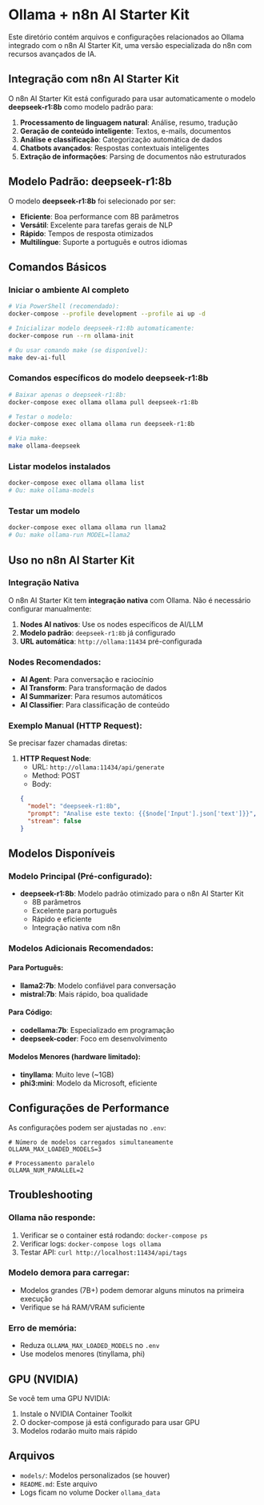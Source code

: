# Ollama + n8n AI Starter Kit

Este diretório contém arquivos e configurações relacionados ao Ollama integrado com o n8n AI Starter Kit, uma versão especializada do n8n com recursos avançados de IA.

## Integração com n8n AI Starter Kit

O n8n AI Starter Kit está configurado para usar automaticamente o modelo **deepseek-r1:8b** como modelo padrão para:

1. **Processamento de linguagem natural**: Análise, resumo, tradução
2. **Geração de conteúdo inteligente**: Textos, e-mails, documentos
3. **Análise e classificação**: Categorização automática de dados
4. **Chatbots avançados**: Respostas contextuais inteligentes
5. **Extração de informações**: Parsing de documentos não estruturados

## Modelo Padrão: deepseek-r1:8b

O modelo **deepseek-r1:8b** foi selecionado por ser:
- **Eficiente**: Boa performance com 8B parâmetros
- **Versátil**: Excelente para tarefas gerais de NLP
- **Rápido**: Tempos de resposta otimizados
- **Multilíngue**: Suporte a português e outros idiomas

## Comandos Básicos

### Iniciar o ambiente AI completo
```bash
# Via PowerShell (recomendado):
docker-compose --profile development --profile ai up -d

# Inicializar modelo deepseek-r1:8b automaticamente:
docker-compose run --rm ollama-init

# Ou usar comando make (se disponível):
make dev-ai-full
```

### Comandos específicos do modelo deepseek-r1:8b
```bash
# Baixar apenas o deepseek-r1:8b:
docker-compose exec ollama ollama pull deepseek-r1:8b

# Testar o modelo:
docker-compose exec ollama ollama run deepseek-r1:8b

# Via make:
make ollama-deepseek
```

### Listar modelos instalados
```bash
docker-compose exec ollama ollama list
# Ou: make ollama-models
```

### Testar um modelo
```bash
docker-compose exec ollama ollama run llama2
# Ou: make ollama-run MODEL=llama2
```

## Uso no n8n AI Starter Kit

### Integração Nativa

O n8n AI Starter Kit tem **integração nativa** com Ollama. Não é necessário configurar manualmente:

1. **Nodes AI nativos**: Use os nodes específicos de AI/LLM
2. **Modelo padrão**: `deepseek-r1:8b` já configurado
3. **URL automática**: `http://ollama:11434` pré-configurada

### Nodes Recomendados:

- **AI Agent**: Para conversação e raciocínio
- **AI Transform**: Para transformação de dados
- **AI Summarizer**: Para resumos automáticos
- **AI Classifier**: Para classificação de conteúdo

### Exemplo Manual (HTTP Request):

Se precisar fazer chamadas diretas:

1. **HTTP Request Node**:
   - URL: `http://ollama:11434/api/generate`
   - Method: POST
   - Body:
   ```json
   {
     "model": "deepseek-r1:8b",
     "prompt": "Analise este texto: {{$node['Input'].json['text']}}",
     "stream": false
   }
   ```

## Modelos Disponíveis

### Modelo Principal (Pré-configurado):
- **deepseek-r1:8b**: Modelo padrão otimizado para o n8n AI Starter Kit
  - 8B parâmetros
  - Excelente para português
  - Rápido e eficiente
  - Integração nativa com n8n

### Modelos Adicionais Recomendados:

#### Para Português:
- **llama2:7b**: Modelo confiável para conversação
- **mistral:7b**: Mais rápido, boa qualidade

#### Para Código:
- **codellama:7b**: Especializado em programação
- **deepseek-coder**: Foco em desenvolvimento

#### Modelos Menores (hardware limitado):
- **tinyllama**: Muito leve (~1GB)
- **phi3:mini**: Modelo da Microsoft, eficiente

## Configurações de Performance

As configurações podem ser ajustadas no `.env`:

```env
# Número de modelos carregados simultaneamente
OLLAMA_MAX_LOADED_MODELS=3

# Processamento paralelo
OLLAMA_NUM_PARALLEL=2
```

## Troubleshooting

### Ollama não responde:
1. Verificar se o container está rodando: `docker-compose ps`
2. Verificar logs: `docker-compose logs ollama`
3. Testar API: `curl http://localhost:11434/api/tags`

### Modelo demora para carregar:
- Modelos grandes (7B+) podem demorar alguns minutos na primeira execução
- Verifique se há RAM/VRAM suficiente

### Erro de memória:
- Reduza `OLLAMA_MAX_LOADED_MODELS` no `.env`
- Use modelos menores (tinyllama, phi)

## GPU (NVIDIA)

Se você tem uma GPU NVIDIA:

1. Instale o NVIDIA Container Toolkit
2. O docker-compose já está configurado para usar GPU
3. Modelos rodarão muito mais rápido

## Arquivos

- `models/`: Modelos personalizados (se houver)
- `README.md`: Este arquivo
- Logs ficam no volume Docker `ollama_data`
